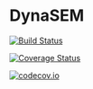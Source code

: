 # DynaSEM

[![Build Status](https://travis-ci.org/javiercara/DynaSEM.jl.svg?branch=master)](https://travis-ci.org/javiercara/DynaSEM.jl)

[![Coverage Status](https://coveralls.io/repos/javiercara/DynaSEM.jl/badge.svg?branch=master&service=github)](https://coveralls.io/github/javiercara/DynaSEM.jl?branch=master)

[![codecov.io](http://codecov.io/github/javiercara/DynaSEM.jl/coverage.svg?branch=master)](http://codecov.io/github/javiercara/DynaSEM.jl?branch=master)
